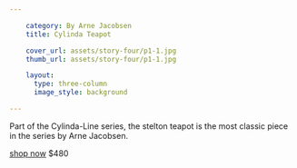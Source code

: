 ```yaml
---

    category: By Arne Jacobsen
    title: Cylinda Teapot

    cover_url: assets/story-four/p1-1.jpg
    thumb_url: assets/story-four/p1-1.jpg

    layout:
      type: three-column
      image_style: background

---
```


Part of the Cylinda-Line series, the stelton teapot is the most classic piece in the series by Arne Jacobsen.

<a href="#" class="button outline">shop now</a>
$480
